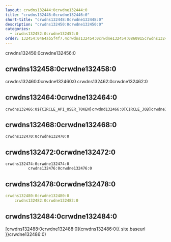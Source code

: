 ```yaml
---
layout: crwdns132444:0crwdne132444:0
title: "crwdns132446:0crwdne132446:0"
short-title: "crwdns132448:0crwdne132448:0"
description: "crwdns132450:0crwdne132450:0"
categories:
  - crwdns132452:0crwdne132452:0
order: 132454:0464ab5f4f7.4crwdns132454:0crwdne132454:0860915crwdns132454:0crwdne132454:0
---
```

crwdns132456:0crwdne132456:0

## crwdns132458:0crwdne132458:0

crwdns132460:0crwdne132460:0 crwdns132462:0crwdne132462:0

## crwdns132464:0crwdne132464:0

    crwdns132466:0${CIRCLE_API_USER_TOKEN}crwdnd132466:0[CIRCLE_JOB]crwdne132466:0
    

## crwdns132468:0crwdne132468:0

    crwdns132470:0crwdne132470:0
    

## crwdns132472:0crwdne132472:0

    crwdns132474:0crwdne132474:0
              crwdns132476:0crwdne132476:0
    

## crwdns132478:0crwdne132478:0

```yaml
crwdns132480:0crwdne132480:0
    crwdns132482:0crwdne132482:0
```

## crwdns132484:0crwdne132484:0

[crwdns132488:0crwdne132488:0](crwdns132486:0{{ site.baseurl }}crwdne132486:0)